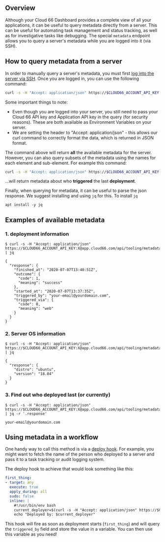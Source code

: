 ## Overview

Although your Cloud 66 Dashboard provides a complete view of all your applications, it can be useful to query metadata directly from a server. This can be useful for automating task management and status tracking, as well as for investigative tasks like debugging. The special `metadata` endpoint allows you to query a server's metadata while you are logged into it (via SSH).

## How to query metadata from a server

In order to manually query a server's metadata, you must first [log into the server via SSH](/{{page.collection}}/how-to-guides/common-tools/ssh-to-server.html). Once you are logged in, you can use the following command:

```bash
curl -s -H "Accept: application/json" https://$CLOUD66_ACCOUNT_API_KEY:X@app.cloud66.com/api/tooling/metadata/$CLOUD66_APPLICATION_API_KEY
```

Some important things to note:

- Even though you are logged into your server, you still need to pass your Cloud 66 API key and Application API key in the query (for security reasons). These are both available as Environment Variables on your server.
- We are setting the header to "Accept: application/json" - this allows our curl command to correctly format the data, which is returned in JSON format.

The command above will return **all** the available metadata for the server. However, you can also query subsets of the metadata using the names for each element and sub-element. For example this command:

```bash
curl -s -H "Accept: application/json" https://$CLOUD66_ACCOUNT_API_KEY:X@app.cloud66.com/api/tooling/metadata/$CLOUD66_APPLICATION_API_KEY/deployment/triggered_by
```

...will return metadata about who **triggered** the last **deployment**. 

Finally, when querying for metadata, it can be useful to parse the json response. We suggest installing and using `jq` for this. To install `jq`

```
apt install -y jq
```

## Examples of available metadata

### 1. deployment information

```shell
$ curl -s -H "Accept: application/json" https://$CLOUD66_ACCOUNT_API_KEY:X@app.cloud66.com/api/tooling/metadata/$CLOUD66_APPLICATION_API_KEY/deployment | jq

{
  "response": {
    "finished_at": "2020-07-07T13:40:51Z",
    "outcome": {
      "code": 1,
      "meaning": "success"
    },
    "started_at": "2020-07-07T13:37:35Z",
    "triggered_by": "your-email@yourdomain.com",
    "triggered_via": {
      "code": 0,
      "meaning": "web"
    }
  }
}
```

### 2. Server OS information

```shell
$ curl -s -H "Accept: application/json" https://$CLOUD66_ACCOUNT_API_KEY:X@app.cloud66.com/api/tooling/metadata/$CLOUD66_APPLICATION_API_KEY/server/os | jq

{
  "response": {
    "distro": "ubuntu",
    "version": "18.04"
  }
}
```

### 3. Find out who deployed last (or currently)

```shell
$ curl -s -H "Accept: application/json" https://$CLOUD66_ACCOUNT_API_KEY:X@app.cloud66.com/api/tooling/metadata/$CLOUD66_APPLICATION_API_KEY/deployment/triggered_by | jq -r '.response'

your-email@yourdomain.com
```

## Using metadata in a workflow

One handy way to call this method is via a [deploy hook](/{{page.collection}}/tutorials/deploy-hooks.html). For example, you might want to fetch the name of the person who deployed to a server and pass it to a task tracking or audit logging system.

The deploy hook to achieve that would look something like this:

```yaml
first_thing:
- target: any
  execute: true
  apply_during: all 
  sudo: false
  inline: |
    #!/usr/bin/env bash
    current_deployer=$(curl -s -H "Accept: application/json" https://$CLOUD66_ACCOUNT_API_KEY:X@app.cloud66.com/api/tooling/metadata/$CLOUD66_APPLICATION_API_KEY/deployment/triggered_by | jq -r '.response')
    echo "Deployed by: $current_deployer"
```

This hook will fire as soon as deployment starts (`first_thing`) and will query the `triggered_by` field and store the value in a variable. You can then use this variable as you need!
